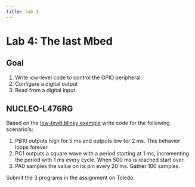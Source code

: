 ```yaml
---
title: lab 4
---
```


# Lab 4: The last Mbed

## Goal

1. Write low-level code to control the GPIO peripheral.
1. Configure a digital output
1. Read from a digital input

## NUCLEO-L476RG

Based on the [low-level blinky example](https://microcontrollers.netlify.app/digital-io/#example) write code for the following scenario's:

1. PB10 outputs high for 5 ms and outputs low for 2 ms. This behavior loops forever.
1. PC1 outputs a square wave with a period starting at 1 ms, incrementing the period with 1 ms every cycle. When 500 ms is reached start over.
1. PA0 samples the value on its pin every 20 ms. Gather 100 samples.  

Submit the 3 programs in the assignment on Toledo.
